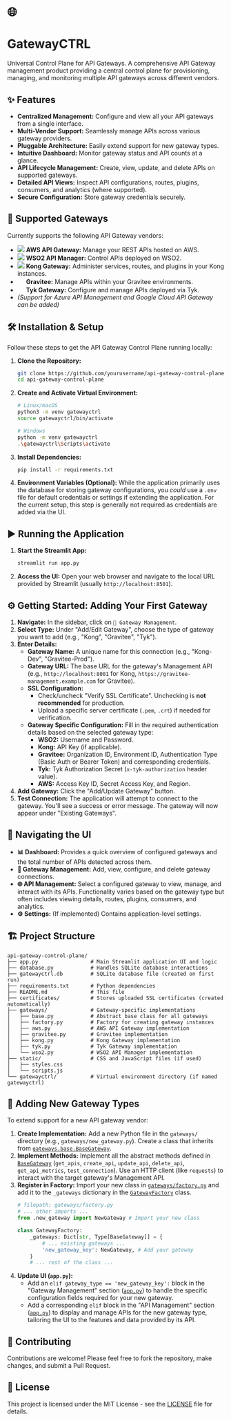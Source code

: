 # 🌐 <h1>GatewayCTRL</h1>

Universal Control Plane for API Gateways. A comprehensive API Gateway management product providing a central control plane for provisioning, managing, and monitoring multiple API gateways across different vendors.

## ✨ Features

*   **Centralized Management:** Configure and view all your API gateways from a single interface.
*   **Multi-Vendor Support:** Seamlessly manage APIs across various gateway providers.
*   **Pluggable Architecture:** Easily extend support for new gateway types.
*   **Intuitive Dashboard:** Monitor gateway status and API counts at a glance.
*   **API Lifecycle Management:** Create, view, update, and delete APIs on supported gateways.
*   **Detailed API Views:** Inspect API configurations, routes, plugins, consumers, and analytics (where supported).
*   **Secure Configuration:** Store gateway credentials securely.

## 🚀 Supported Gateways

Currently supports the following API Gateway vendors:

*   <img src="https://img.icons8.com/color/16/000000/amazon-web-services.png"/> **AWS API Gateway:** Manage your REST APIs hosted on AWS.
*   <img src="https://img.icons8.com/color/16/000000/wso2.png"/> **WSO2 API Manager:** Control APIs deployed on WSO2.
*   <img src="https://img.icons8.com/?size=16&id=36919&format=png&color=000000"/> **Kong Gateway:** Administer services, routes, and plugins in your Kong instances.
*   <img src="https://gravitee.io/assets/images/favicon.ico" width="16" height="16"/> **Gravitee:** Manage APIs within your Gravitee environments.
*   <img src="https://tyk.io/wp-content/uploads/2023/06/cropped-Tyk-Favicon-32x32.png" width="16" height="16"/> **Tyk Gateway:** Configure and manage APIs deployed via Tyk.
*   *(Support for Azure API Management and Google Cloud API Gateway can be added)*

## 🛠️ Installation & Setup

Follow these steps to get the API Gateway Control Plane running locally:

1.  **Clone the Repository:**
    ```bash
    git clone https://github.com/yourusername/api-gateway-control-plane.git # Replace with your repo URL if different
    cd api-gateway-control-plane
    ```

2.  **Create and Activate Virtual Environment:**
    ```bash
    # Linux/macOS
    python3 -m venv gatewayctrl
    source gatewayctrl/bin/activate

    # Windows
    python -m venv gatewayctrl
    .\gatewayctrl\Scripts\activate
    ```

3.  **Install Dependencies:**
    ```bash
    pip install -r requirements.txt
    ```

4.  **Environment Variables (Optional):**
    While the application primarily uses the database for storing gateway configurations, you *could* use a `.env` file for default credentials or settings if extending the application. For the current setup, this step is generally not required as credentials are added via the UI.

## ▶️ Running the Application

1.  **Start the Streamlit App:**
    ```bash
    streamlit run app.py
    ```

2.  **Access the UI:**
    Open your web browser and navigate to the local URL provided by Streamlit (usually `http://localhost:8501`).

## ⚙️ Getting Started: Adding Your First Gateway

1.  **Navigate:** In the sidebar, click on `🔧 Gateway Management`.
2.  **Select Type:** Under "Add/Edit Gateway", choose the type of gateway you want to add (e.g., "Kong", "Gravitee", "Tyk").
3.  **Enter Details:**
    *   **Gateway Name:** A unique name for this connection (e.g., "Kong-Dev", "Gravitee-Prod").
    *   **Gateway URL:** The base URL for the gateway's Management API (e.g., `http://localhost:8001` for Kong, `https://gravitee-management.example.com` for Gravitee).
    *   **SSL Configuration:**
        *   Check/uncheck "Verify SSL Certificate". Unchecking is **not recommended** for production.
        *   Upload a specific server certificate (`.pem`, `.crt`) if needed for verification.
    *   **Gateway Specific Configuration:** Fill in the required authentication details based on the selected gateway type:
        *   **WSO2:** Username and Password.
        *   **Kong:** API Key (if applicable).
        *   **Gravitee:** Organization ID, Environment ID, Authentication Type (Basic Auth or Bearer Token) and corresponding credentials.
        *   **Tyk:** Tyk Authorization Secret (`x-tyk-authorization` header value).
        *   **AWS:** Access Key ID, Secret Access Key, and Region.
4.  **Add Gateway:** Click the "Add/Update Gateway" button.
5.  **Test Connection:** The application will attempt to connect to the gateway. You'll see a success or error message. The gateway will now appear under "Existing Gateways".

## 🧭 Navigating the UI

*   **📊 Dashboard:** Provides a quick overview of configured gateways and the total number of APIs detected across them.
*   **🔧 Gateway Management:** Add, view, configure, and delete gateway connections.
*   **🌐 API Management:** Select a configured gateway to view, manage, and interact with its APIs. Functionality varies based on the gateway type but often includes viewing details, routes, plugins, consumers, and analytics.
*   **⚙️ Settings:** (If implemented) Contains application-level settings.

## 🏗️ Project Structure

```
api-gateway-control-plane/
├── app.py                 # Main Streamlit application UI and logic
├── database.py            # Handles SQLite database interactions
├── gatewayctrl.db         # SQLite database file (created on first run)
├── requirements.txt       # Python dependencies
├── README.md              # This file
├── certificates/          # Stores uploaded SSL certificates (created automatically)
├── gateways/              # Gateway-specific implementations
│   ├── base.py            # Abstract base class for all gateways
│   ├── factory.py         # Factory for creating gateway instances
│   ├── aws.py             # AWS API Gateway implementation
│   ├── gravitee.py        # Gravitee implementation
│   ├── kong.py            # Kong Gateway implementation
│   ├── tyk.py             # Tyk Gateway implementation
│   └── wso2.py            # WSO2 API Manager implementation
├── static/                # CSS and JavaScript files (if used)
│   ├── styles.css
│   └── scripts.js
└── gatewayctrl/           # Virtual environment directory (if named gatewayctrl)
```

## 🧩 Adding New Gateway Types

To extend support for a new API gateway vendor:

1.  **Create Implementation:** Add a new Python file in the `gateways/` directory (e.g., `gateways/new_gateway.py`). Create a class that inherits from [`gateways.base.BaseGateway`](gateways/base.py).
2.  **Implement Methods:** Implement all the abstract methods defined in [`BaseGateway`](gateways/base.py) (`get_apis`, `create_api`, `update_api`, `delete_api`, `get_api_metrics`, `test_connection`). Use an HTTP client (like `requests`) to interact with the target gateway's Management API.
3.  **Register in Factory:** Import your new class in [`gateways/factory.py`](gateways/factory.py) and add it to the `_gateways` dictionary in the [`GatewayFactory`](gateways/factory.py) class.
    ```python
    # filepath: gateways/factory.py
    # ... other imports ...
    from .new_gateway import NewGateway # Import your new class

    class GatewayFactory:
        _gateways: Dict[str, Type[BaseGateway]] = {
            # ... existing gateways ...
            'new_gateway_key': NewGateway, # Add your gateway
        }
        # ... rest of the class ...
    ```
4.  **Update UI (`app.py`):**
    *   Add an `elif gateway_type == 'new_gateway_key':` block in the "Gateway Management" section ([`app.py`](app.py)) to handle the specific configuration fields required for your new gateway.
    *   Add a corresponding `elif` block in the "API Management" section ([`app.py`](app.py)) to display and manage APIs for the new gateway type, tailoring the UI to the features and data provided by its API.

## 🙌 Contributing

Contributions are welcome! Please feel free to fork the repository, make changes, and submit a Pull Request.

## 📄 License

This project is licensed under the MIT License - see the [LICENSE](LICENSE) file for details.
